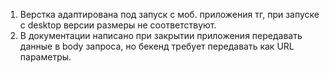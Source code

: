 1. Верстка адаптирована под запуск с моб. приложения тг, при запуске с desktop версии размеры не соответствуют.
2. В документации написано при закрытии приложения передавать данные в body запроса, но бекенд требует передавать как URL параметры.
